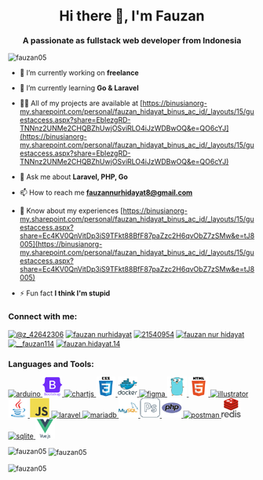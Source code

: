 <h1 align="center">Hi there 👋, I'm Fauzan</h1>
<h3 align="center">A passionate as fullstack web developer from Indonesia</h3>

<p align="left"> <img src="https://komarev.com/ghpvc/?username=fauzan05&label=Profile%20views&color=0e75b6&style=flat" alt="fauzan05" /> </p>

- 🔭 I’m currently working on **freelance**

- 🌱 I’m currently learning **Go & Laravel**

- 👨‍💻 All of my projects are available at [https://binusianorg-my.sharepoint.com/personal/fauzan_hidayat_binus_ac_id/_layouts/15/guestaccess.aspx?share=EbIezgRD-TNNnz2UNMe2CHQBZhUwjOSviRLO4iJzWDBwOQ&e=QO6cYJ](https://binusianorg-my.sharepoint.com/personal/fauzan_hidayat_binus_ac_id/_layouts/15/guestaccess.aspx?share=EbIezgRD-TNNnz2UNMe2CHQBZhUwjOSviRLO4iJzWDBwOQ&e=QO6cYJ)

- 💬 Ask me about **Laravel, PHP, Go**

- 📫 How to reach me **fauzannurhidayat8@gmail.com**

- 📄 Know about my experiences [https://binusianorg-my.sharepoint.com/personal/fauzan_hidayat_binus_ac_id/_layouts/15/guestaccess.aspx?share=Ec4KV0QnVitDp3iS9TFkt88BfF87paZzc2H6qvObZ7zSMw&e=tJ8005](https://binusianorg-my.sharepoint.com/personal/fauzan_hidayat_binus_ac_id/_layouts/15/guestaccess.aspx?share=Ec4KV0QnVitDp3iS9TFkt88BfF87paZzc2H6qvObZ7zSMw&e=tJ8005)

- ⚡ Fun fact **I think I'm stupid**

<h3 align="left">Connect with me:</h3>
<p align="left">
<a href="https://twitter.com/@z_42642306" target="blank"><img align="center" src="https://raw.githubusercontent.com/rahuldkjain/github-profile-readme-generator/master/src/images/icons/Social/twitter.svg" alt="@z_42642306" height="30" width="40" /></a>
<a href="https://linkedin.com/in/fauzan nurhidayat" target="blank"><img align="center" src="https://raw.githubusercontent.com/rahuldkjain/github-profile-readme-generator/master/src/images/icons/Social/linked-in-alt.svg" alt="fauzan nurhidayat" height="30" width="40" /></a>
<a href="https://stackoverflow.com/users/21540954" target="blank"><img align="center" src="https://raw.githubusercontent.com/rahuldkjain/github-profile-readme-generator/master/src/images/icons/Social/stack-overflow.svg" alt="21540954" height="30" width="40" /></a>
<a href="https://fb.com/fauzan nur hidayat" target="blank"><img align="center" src="https://raw.githubusercontent.com/rahuldkjain/github-profile-readme-generator/master/src/images/icons/Social/facebook.svg" alt="fauzan nur hidayat" height="30" width="40" /></a>
<a href="https://instagram.com/__fauzan114" target="blank"><img align="center" src="https://raw.githubusercontent.com/rahuldkjain/github-profile-readme-generator/master/src/images/icons/Social/instagram.svg" alt="__fauzan114" height="30" width="40" /></a>
<a href="https://discord.gg/fauzan.hidayat.14" target="blank"><img align="center" src="https://raw.githubusercontent.com/rahuldkjain/github-profile-readme-generator/master/src/images/icons/Social/discord.svg" alt="fauzan.hidayat.14" height="30" width="40" /></a>
</p>

<h3 align="left">Languages and Tools:</h3>
<p align="left"> <a href="https://www.arduino.cc/" target="_blank" rel="noreferrer"> <img src="https://cdn.worldvectorlogo.com/logos/arduino-1.svg" alt="arduino" width="40" height="40"/> </a> <a href="https://getbootstrap.com" target="_blank" rel="noreferrer"> <img src="https://raw.githubusercontent.com/devicons/devicon/master/icons/bootstrap/bootstrap-plain-wordmark.svg" alt="bootstrap" width="40" height="40"/> </a> <a href="https://www.chartjs.org" target="_blank" rel="noreferrer"> <img src="https://www.chartjs.org/media/logo-title.svg" alt="chartjs" width="40" height="40"/> </a> <a href="https://www.w3schools.com/css/" target="_blank" rel="noreferrer"> <img src="https://raw.githubusercontent.com/devicons/devicon/master/icons/css3/css3-original-wordmark.svg" alt="css3" width="40" height="40"/> </a> <a href="https://www.docker.com/" target="_blank" rel="noreferrer"> <img src="https://raw.githubusercontent.com/devicons/devicon/master/icons/docker/docker-original-wordmark.svg" alt="docker" width="40" height="40"/> </a> <a href="https://www.figma.com/" target="_blank" rel="noreferrer"> <img src="https://www.vectorlogo.zone/logos/figma/figma-icon.svg" alt="figma" width="40" height="40"/> </a> <a href="https://golang.org" target="_blank" rel="noreferrer"> <img src="https://raw.githubusercontent.com/devicons/devicon/master/icons/go/go-original.svg" alt="go" width="40" height="40"/> </a> <a href="https://www.w3.org/html/" target="_blank" rel="noreferrer"> <img src="https://raw.githubusercontent.com/devicons/devicon/master/icons/html5/html5-original-wordmark.svg" alt="html5" width="40" height="40"/> </a> <a href="https://www.adobe.com/in/products/illustrator.html" target="_blank" rel="noreferrer"> <img src="https://www.vectorlogo.zone/logos/adobe_illustrator/adobe_illustrator-icon.svg" alt="illustrator" width="40" height="40"/> </a> <a href="https://www.java.com" target="_blank" rel="noreferrer"> <img src="https://raw.githubusercontent.com/devicons/devicon/master/icons/java/java-original.svg" alt="java" width="40" height="40"/> </a> <a href="https://developer.mozilla.org/en-US/docs/Web/JavaScript" target="_blank" rel="noreferrer"> <img src="https://raw.githubusercontent.com/devicons/devicon/master/icons/javascript/javascript-original.svg" alt="javascript" width="40" height="40"/> </a> <a href="https://laravel.com/" target="_blank" rel="noreferrer">
<img src="https://drive.google.com/thumbnail?id=1QXQtsHOH9ESRvplEcsL4UGVFAVrafOGt" alt="laravel" width="40" height="40"/> </a> <a href="https://mariadb.org/" target="_blank" rel="noreferrer"> <img src="https://www.vectorlogo.zone/logos/mariadb/mariadb-icon.svg" alt="mariadb" width="40" height="40"/> </a> <a href="https://www.mysql.com/" target="_blank" rel="noreferrer"> <img src="https://raw.githubusercontent.com/devicons/devicon/master/icons/mysql/mysql-original-wordmark.svg" alt="mysql" width="40" height="40"/> </a> <a href="https://www.photoshop.com/en" target="_blank" rel="noreferrer"> <img src="https://raw.githubusercontent.com/devicons/devicon/master/icons/photoshop/photoshop-line.svg" alt="photoshop" width="40" height="40"/> </a> <a href="https://www.php.net" target="_blank" rel="noreferrer"> <img src="https://raw.githubusercontent.com/devicons/devicon/master/icons/php/php-original.svg" alt="php" width="40" height="40"/> </a> <a href="https://postman.com" target="_blank" rel="noreferrer"> <img src="https://www.vectorlogo.zone/logos/getpostman/getpostman-icon.svg" alt="postman" width="40" height="40"/> </a> <a href="https://redis.io" target="_blank" rel="noreferrer"> <img src="https://raw.githubusercontent.com/devicons/devicon/master/icons/redis/redis-original-wordmark.svg" alt="redis" width="40" height="40"/> </a> <a href="https://www.sqlite.org/" target="_blank" rel="noreferrer"> <img src="https://www.vectorlogo.zone/logos/sqlite/sqlite-icon.svg" alt="sqlite" width="40" height="40"/> </a> <a href="https://vuejs.org/" target="_blank" rel="noreferrer"> <img src="https://raw.githubusercontent.com/devicons/devicon/master/icons/vuejs/vuejs-original-wordmark.svg" alt="vuejs" width="40" height="40"/> </a> </p>

<p><img align="left" src="https://github-readme-stats.vercel.app/api/top-langs?username=fauzan05&show_icons=true&locale=en&layout=compact" alt="fauzan05" /></p>

<p>&nbsp;<img align="center" src="https://github-readme-stats.vercel.app/api?username=fauzan05&show_icons=true&locale=en" alt="fauzan05" /></p>

<p><img align="center" src="https://github-readme-streak-stats.herokuapp.com/?user=fauzan05&" alt="fauzan05" /></p>
